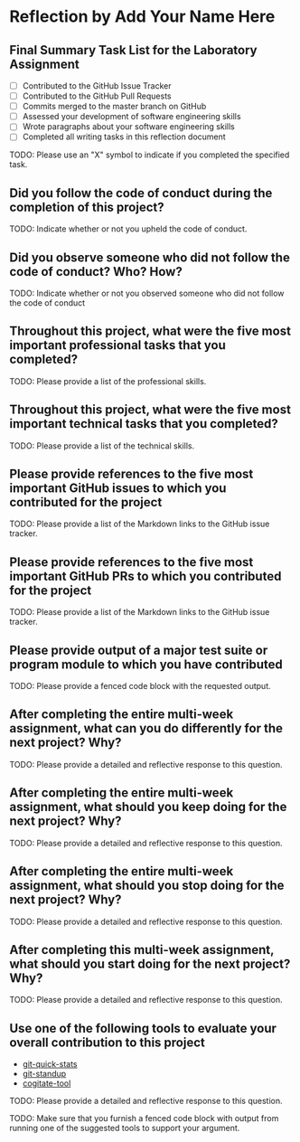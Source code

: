 # Reflection by Add Your Name Here

## Final Summary Task List for the Laboratory Assignment

- [ ] Contributed to the GitHub Issue Tracker
- [ ] Contributed to the GitHub Pull Requests
- [ ] Commits merged to the master branch on GitHub
- [ ] Assessed your development of software engineering skills
- [ ] Wrote paragraphs about your software engineering skills
- [ ] Completed all writing tasks in this reflection document

TODO: Please use an "X" symbol to indicate if you completed the specified task.

## Did you follow the code of conduct during the completion of this project?

TODO: Indicate whether or not you upheld the code of conduct.

## Did you observe someone who did not follow the code of conduct? Who? How?

TODO: Indicate whether or not you observed someone who did not follow the code
of conduct

## Throughout this project, what were the five most important professional tasks that you completed?

TODO: Please provide a list of the professional skills.

## Throughout this project, what were the five most important technical tasks that you completed?

TODO: Please provide a list of the technical skills.

## Please provide references to the five most important GitHub issues to which you contributed for the project

TODO: Please provide a list of the Markdown links to the GitHub issue tracker.

## Please provide references to the five most important GitHub PRs to which you contributed for the project

TODO: Please provide a list of the Markdown links to the GitHub issue tracker.

## Please provide output of a major test suite or program module to which you have contributed

TODO: Please provide a fenced code block with the requested output.

## After completing the entire multi-week assignment, what can you do differently for the next project? Why?

TODO: Please provide a detailed and reflective response to this question.

## After completing the entire multi-week assignment, what should you keep doing for the next project? Why?

TODO: Please provide a detailed and reflective response to this question.

## After completing the entire multi-week assignment, what should you stop doing for the next project? Why?

TODO: Please provide a detailed and reflective response to this question.

## After completing this multi-week assignment, what should you start doing for the next project? Why?

TODO: Please provide a detailed and reflective response to this question.

## Use one of the following tools to evaluate your overall contribution to this project

- [git-quick-stats](https://github.com/arzzen/git-quick-stats)
- [git-standup](https://github.com/kamranahmedse/git-standup)
- [cogitate-tool](https://github.com/GatorCogitate/cogitate_tool)

TODO: Please provide a detailed and reflective response to this question.

TODO: Make sure that you furnish a fenced code block with output from running
one of the suggested tools to support your argument.

